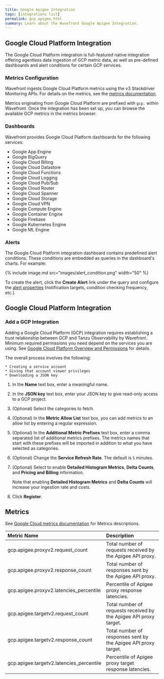 ```yaml
---
title: Google Apigee Integration
tags: [integrations list]
permalink: gcp_apigee.html
summary: Learn about the Wavefront Google Apigee Integration.
---
```

## Google Cloud Platform Integration

The Google Cloud Platform integration is full-featured native integration offering agentless data ingestion of GCP metric
data, as well as pre-defined dashboards and alert conditions for certain GCP services.

### Metrics Configuration

Wavefront ingests Google Cloud Platform metrics using the v3 Stackdriver Monitoring APIs. For details on the metrics, see the
[metrics documentation](https://cloud.google.com/monitoring/api/metrics).

Metrics originating from Google Cloud Platform are prefixed with `gcp.` within Wavefront. Once the integration has
been set up, you can browse the available GCP metrics in the metrics browser.

### Dashboards

<p>Wavefront provides Google Cloud Platform dashboards for the following services:</p>

- Google App Engine
- Google BigQuery
- Google Cloud Billing
- Google Cloud Datastore
- Google Cloud Functions
- Google Cloud Logging
- Google Cloud Pub/Sub
- Google Cloud Router
- Google Cloud Spanner
- Google Cloud Storage
- Google Cloud VPN
- Google Compute Engine
- Google Container Engine
- Google Firebase
- Google Kubernetes Engine
- Google ML Engine

### Alerts

The Google Cloud Platform integration dashboard contains predefined alert conditions. These conditions are embedded as queries in the dashboard's charts. For example:

{% include image.md src="images/alert_condition.png" width="50" %}

To create the alert, click the **Create Alert** link under the query and configure the [alert properties](https://docs.wavefront.com/alerts_manage.html) (notification targets, condition checking frequency, etc.).

## Google Cloud Platform Integration



### Add a GCP Integration

Adding a Google Cloud Platform (GCP) integration requires establishing a trust relationship between GCP and Tanzu Observability by Wavefront. Minimum required permissions you need depend on the services you are using. See [Google Cloud Platform Overview and Permissions](http://docs.wavefront.com/integrations_gcp_overview.html) for details.


The overall process involves the following:

    * Creating a service account
    * Giving that account viewer privileges 
    * Downloading a JSON key

1. In the **Name** text box, enter a meaningful name.
2. In the **JSON key** text box, enter your JSON key to give read-only access to a GCP project.
3. (Optional) Select the categories to fetch.
4. (Optional) In the **Metric Allow List** text box, you can add metrics to an allow list by entering a regular expression. 
5. (Optional) In the **Additional Metric Prefixes** text box, enter a comma separated list of additional metrics prefixes. 
   The metrics names that start with these prefixes will be imported in addition to what you have selected as categories.
6. (Optional) Change the **Service Refresh Rate**. The default is `5` minutes.
7. (Optional) Select to enable **Detailed Histogram Metrics**, **Delta Counts**, and **Pricing and Billing** information.
   
   Note that enabling **Detailed Histogram Metrics** and **Delta Counts** will increase your ingestion rate and costs.

8. Click **Register**.








## Metrics

See [Google Cloud metrics documentation](https://cloud.google.com/monitoring/api/metrics_gcp) for Metrics descriptions.    

|Metric Name|Description|
| :--- | :--- |
|gcp.apigee.proxyv2.request_count| Total number of requests received by the Apigee API proxy.|
|gcp.apigee.proxyv2.response_count| Total number of responses sent by the Apigee API proxy. |
|gcp.apigee.proxyv2.latencies_percentile| Percentile of Apigee proxy response latencies. |
|gcp.apigee.targetv2.request_count| Total number of requests received by the Apigee API proxy target. |
|gcp.apigee.targetv2.response_count| Total number of responses sent by the Apigee API proxy target. |
|gcp.apigee.targetv2.latencies_percentile| Percentile of Apigee proxy target response latencies. |
